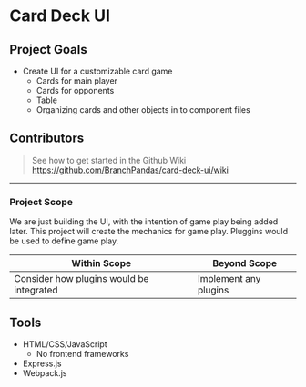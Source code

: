 # Card Deck UI

## Project Goals

- Create UI for a customizable card game
  - Cards for main player
  - Cards for opponents
  - Table
  - Organizing cards and other objects in to component files

## Contributors 

> See how to get started in the Github Wiki  
> https://github.com/BranchPandas/card-deck-ui/wiki

---


### Project Scope

We are just building the UI, with the intention of game play being added later. This project will create the mechanics for game play. Pluggins would be used to define game play.

| Within Scope                             | Beyond Scope              |
| ---------------------------------------- | ------------------------- |
| Consider how plugins would be integrated | Implement any plugins     |

## Tools

- HTML/CSS/JavaScript
  - No frontend frameworks 
- Express.js
- Webpack.js



